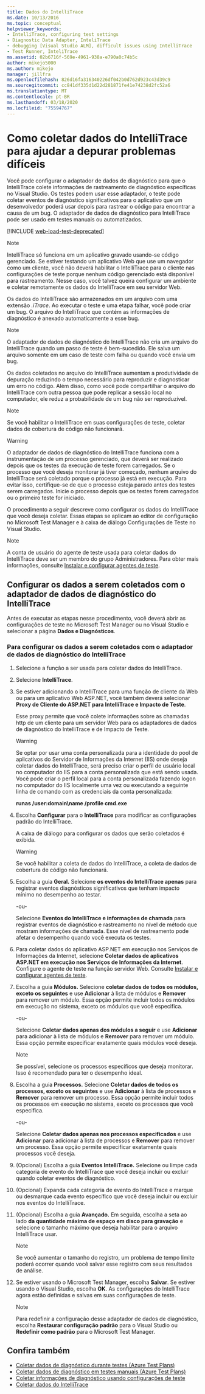 ```yaml
---
title: Dados do IntelliTrace
ms.date: 10/13/2016
ms.topic: conceptual
helpviewer_keywords:
- IntelliTrace, configuring test settings
- Diagnostic Data Adapter, InteliTrace
- debugging [Visual Studio ALM], difficult issues using IntelliTrace
- Test Runner, InteliTrace
ms.assetid: 02b6716f-569e-4961-938a-e790a0c74b5c
author: mikejo5000
ms.author: mikejo
manager: jillfra
ms.openlocfilehash: 826d16fa316340226df042b0d762d923c43d39c9
ms.sourcegitcommit: cc841df335d1d22d281871fe41e74238d2fc52a6
ms.translationtype: MT
ms.contentlocale: pt-BR
ms.lasthandoff: 03/18/2020
ms.locfileid: "75594767"
---
```

# <a name="how-to-collect-intellitrace-data-to-help-debug-difficult-issues"></a>Como coletar dados do IntelliTrace para ajudar a depurar problemas difíceis

Você pode configurar o adaptador de dados de diagnóstico para que o IntelliTrace colete informações de rastreamento de diagnóstico específicas no Visual Studio. Os testes podem usar esse adaptador, o teste pode coletar eventos de diagnóstico significativos para o aplicativo que um desenvolvedor poderá usar depois para rastrear o código para encontrar a causa de um bug. O adaptador de dados de diagnóstico para IntelliTrace pode ser usado em testes manuais ou automatizados.

[!INCLUDE [web-load-test-deprecated](includes/web-load-test-deprecated.md)]

> [!NOTE]
> IntelliTrace só funciona em um aplicativo gravado usando-se código gerenciado. Se estiver testando um aplicativo Web que use um navegador como um cliente, você não deverá habilitar o IntelliTrace para o cliente nas configurações de teste porque nenhum código gerenciado está disponível para rastreamento. Nesse caso, você talvez queira configurar um ambiente e coletar remotamente os dados do IntelliTrace em seu servidor Web.

Os dados do IntelliTrace são armazenados em um arquivo com uma extensão *.iTrace*. Ao executar o teste e uma etapa falhar, você pode criar um bug. O arquivo do IntelliTrace que contém as informações de diagnóstico é anexado automaticamente a esse bug.

> [!NOTE]
> O adaptador de dados de diagnóstico do IntelliTrace não cria um arquivo do IntelliTrace quando um passo de teste é bem-sucedido. Ele salva um arquivo somente em um caso de teste com falha ou quando você envia um bug.

Os dados coletados no arquivo do IntelliTrace aumentam a produtividade de depuração reduzindo o tempo necessário para reproduzir e diagnosticar um erro no código. Além disso, como você pode compartilhar o arquivo do IntelliTrace com outra pessoa que pode replicar a sessão local no computador, ele reduz a probabilidade de um bug não ser reproduzível.

> [!NOTE]
> Se você habilitar o IntelliTrace em suas configurações de teste, coletar dados de cobertura de código não funcionará.

> [!WARNING]
> O adaptador de dados de diagnóstico do IntelliTrace funciona com a instrumentação de um processo gerenciado, que deverá ser realizado depois que os testes da execução de teste forem carregados. Se o processo que você deseja monitorar já tiver começado, nenhum arquivo do IntelliTrace será coletado porque o processo já está em execução. Para evitar isso, certifique-se de que o processo esteja parado antes dos testes serem carregados. Inicie o processo depois que os testes forem carregados ou o primeiro teste for iniciado.

O procedimento a seguir descreve como configurar os dados do IntelliTrace que você deseja coletar. Essas etapas se aplicam ao editor de configuração no Microsoft Test Manager e à caixa de diálogo Configurações de Teste no Visual Studio.

> [!NOTE]
> A conta de usuário do agente de teste usada para coletar dados do IntelliTrace deve ser um membro do grupo Administradores. Para obter mais informações, consulte [Instalar e configurar agentes de teste](../test/lab-management/install-configure-test-agents.md).

## <a name="configure-the-data-to-collect-with-the-intellitrace-diagnostic-data-adapter"></a>Configurar os dados a serem coletados com o adaptador de dados de diagnóstico do IntelliTrace

Antes de executar as etapas nesse procedimento, você deverá abrir as configurações de teste no Microsoft Test Manager ou no Visual Studio e selecionar a página **Dados e Diagnósticos**.

### <a name="to-configure-the-data-to-collect-with-the-intellitrace-diagnostic-data-adapter"></a>Para configurar os dados a serem coletados com o adaptador de dados de diagnóstico do IntelliTrace

1. Selecione a função a ser usada para coletar dados do IntelliTrace.

2. Selecione **IntelliTrace**.

3. Se estiver adicionando o IntelliTrace para uma função de cliente da Web ou para um aplicativo Web ASP.NET, você também deverá selecionar **Proxy de Cliente do ASP.NET para IntelliTrace e Impacto de Teste**.

     Esse proxy permite que você colete informações sobre as chamadas http de um cliente para um servidor Web para os adaptadores de dados de diagnóstico do IntelliTrace e de Impacto de Teste.

    > [!WARNING]
    > Se optar por usar uma conta personalizada para a identidade do pool de aplicativos do Servidor de Informações da Internet (IIS) onde deseja coletar dados do IntelliTrace, será preciso criar o perfil de usuário local no computador do IIS para a conta personalizada que está sendo usada. Você pode criar o perfil local para a conta personalizada fazendo logon no computador do IIS localmente uma vez ou executando a seguinte linha de comando com as credenciais da conta personalizada:
    >
    > **runas /user:domain\name /profile cmd.exe**

4. Escolha **Configurar** para o **IntelliTrace** para modificar as configurações padrão do IntelliTrace.

     A caixa de diálogo para configurar os dados que serão coletados é exibida.

    > [!WARNING]
    > Se você habilitar a coleta de dados do IntelliTrace, a coleta de dados de cobertura de código não funcionará.

5. Escolha a guia **Geral.** Selecione **os eventos do IntelliTrace apenas** para registrar eventos diagnósticos significativos que tenham impacto mínimo no desempenho ao testar.

     -ou-

     Selecione **Eventos do IntelliTrace e informações de chamada** para registrar eventos de diagnóstico e rastreamento no nível de método que mostram informações de chamada. Esse nível de rastreamento pode afetar o desempenho quando você executa os testes.

6. Para coletar dados do aplicativo ASP.NET em execução nos Serviços de Informações da Internet, selecione **Coletar dados de aplicativos ASP.NET em execução nos Serviços de Informações da Internet**. Configure o agente de teste na função servidor Web. Consulte [Instalar e configurar agentes de teste](../test/lab-management/install-configure-test-agents.md).

7. Escolha a guia **Módulos.** Selecione **coletar dados de todos os módulos, exceto os seguintes** e use **Adicionar** à lista de módulos e **Remover** para remover um módulo. Essa opção permite incluir todos os módulos em execução no sistema, exceto os módulos que você especifica.

     -ou-

     Selecione **Coletar dados apenas dos módulos a seguir** e use **Adicionar** para adicionar à lista de módulos e **Remover** para remover um módulo. Essa opção permite especificar exatamente quais módulos você deseja.

    > [!NOTE]
    > Se possível, selecione os processos específicos que deseja monitorar. Isso é recomendado para ter o desempenho ideal.

8. Escolha a guia **Processos.** Selecione **Coletar dados de todos os processos, exceto os seguintes** e use **Adicionar** à lista de processos e **Remover** para remover um processo. Essa opção permite incluir todos os processos em execução no sistema, exceto os processos que você especifica.

     -ou-

     Selecione **Coletar dados apenas nos processos especificados** e use **Adicionar** para adicionar à lista de processos e **Remover** para remover um processo. Essa opção permite especificar exatamente quais processos você deseja.

9. (Opcional) Escolha a guia **Eventos IntelliTrace.** Selecione ou limpe cada categoria de evento do IntelliTrace que você deseja incluir ou excluir quando coletar eventos de diagnóstico.

10. (Opcional) Expanda cada categoria de evento do IntelliTrace e marque ou desmarque cada evento específico que você deseja incluir ou excluir nos eventos do IntelliTrace.

11. (Opcional) Escolha a guia **Avançado.** Em seguida, escolha a seta ao lado **da quantidade máxima de espaço em disco para gravação** e selecione o tamanho máximo que deseja habilitar para o arquivo IntelliTrace usar.

    > [!NOTE]
    > Se você aumentar o tamanho do registro, um problema de tempo limite poderá ocorrer quando você salvar esse registro com seus resultados de análise.

12. Se estiver usando o Microsoft Test Manager, escolha **Salvar**. Se estiver usando o Visual Studio, escolha **OK**. As configurações do IntelliTrace agora estão definidas e salvas em suas configurações de teste.

    > [!NOTE]
    > Para redefinir a configuração desse adaptador de dados de diagnóstico, escolha **Restaurar configuração padrão** para o Visual Studio ou **Redefinir como padrão** para o Microsoft Test Manager.

## <a name="see-also"></a>Confira também

- [Coletar dados de diagnóstico durante testes (Azure Test Plans)](/azure/devops/test/collect-diagnostic-data?view=vsts)
- [Coletar dados de diagnóstico em testes manuais (Azure Test Plans)](/azure/devops/test/mtm/collect-more-diagnostic-data-in-manual-tests?view=vsts)
- [Coletar informações de diagnóstico usando configurações de teste](../test/collect-diagnostic-information-using-test-settings.md)
- [Coletar dados do IntelliTrace](../test/how-to-collect-intellitrace-data-to-help-debug-difficult-issues.md)

